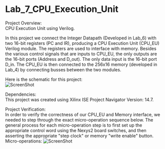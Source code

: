 # Lab_7_CPU_Execution_Unit
Project Overview:  
CPU Execution Unit using Verilog.
  
In this project we connect the Integer Datapath (Developed in Lab_6) with two 16-bit registers (PC and IR), producing a CPU Execution Unit (CPU_EU) Verilog module. The registers are used to interface with memory. Besides the various control signals that are inputs to CPU_EU, the only outputs are the 16-bit ports (Address and D_out). The only data input is the 16-bit port D_in. The CPU_EU is then connected to the 256x16 memory (developed in Lab_4) by connecting busses between the two modules.   
  
Here is the schematic for this project:  
![ScreenShot](https://cloud.githubusercontent.com/assets/14812721/24825815/306a4058-1bdc-11e7-9eed-fc7be498edc3.jpg)

Dependencies:   
This project was created using Xilinx ISE Project Navigator Version: 14.7.  

Project Verification:  
In order to verify the correctness of our CPU_EU and Memory interface, we needed to step through the exact micro-operation sequence below. The general process for each micro-operation step is to first set up the appropriate control word using the Nexys2 board switches, and then asserting the appropriate "step clock" or memory "write enable" button.
Micro-operations:
![ScreenShot](https://cloud.githubusercontent.com/assets/14812721/24825880/83a34a16-1bdd-11e7-8d79-ad37d55d6fbe.jpg)

